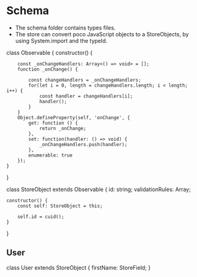 # Schema
* The schema folder contains types files.
* The store can convert poco JavaScript objects to a StoreObjects, by using System.import and the typeId.


class Observable {
    constructor() {
        

        const _onChangeHandlers: Array<() => void> = [];
        function _onChange() {
            
            const changeHandlers = _onChangeHandlers;
            for(let i = 0, length = changeHandlers.length; i < length; i++) {
                const handler = changeHandlers[i];
                handler();
            }
        }
        Object.defineProperty(self, 'onChange', {
            get: function () { 
                return _onChange;
            },
            set: function(handler: () => void) {
                _onChangeHandlers.push(handler);       
            },
            enumerable: true
        }); 
    }
}


class StoreObject extends Observable {
    id: string;
    validationRules: Array<IValidationRule>;

    constructor() {
        const self: StoreObject = this;

        self.id = cuid();
    }
}


## User

class User extends StoreObject {
    firstName: StoreField;
}

